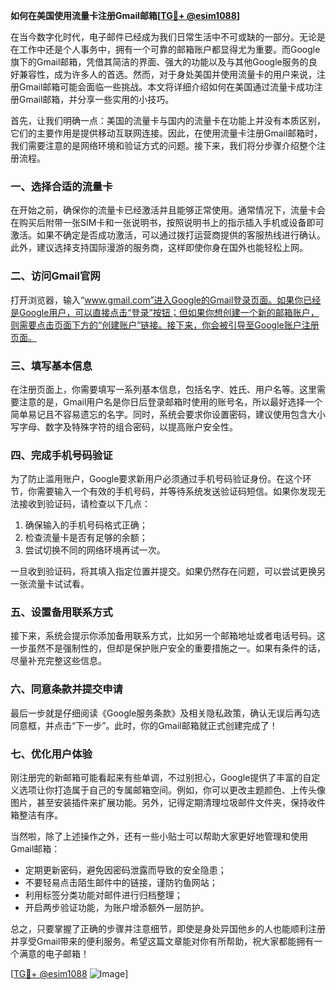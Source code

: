 **如何在美国使用流量卡注册Gmail邮箱[[TG💪+ @esim1088](https://t.me/s/esim1088)]**

在当今数字化时代，电子邮件已经成为我们日常生活中不可或缺的一部分。无论是在工作中还是个人事务中，拥有一个可靠的邮箱账户都显得尤为重要。而Google旗下的Gmail邮箱，凭借其简洁的界面、强大的功能以及与其他Google服务的良好兼容性，成为许多人的首选。然而，对于身处美国并使用流量卡的用户来说，注册Gmail邮箱可能会面临一些挑战。本文将详细介绍如何在美国通过流量卡成功注册Gmail邮箱，并分享一些实用的小技巧。

首先，让我们明确一点：美国的流量卡与国内的流量卡在功能上并没有本质区别，它们的主要作用是提供移动互联网连接。因此，在使用流量卡注册Gmail邮箱时，我们需要注意的是网络环境和验证方式的问题。接下来，我们将分步骤介绍整个注册流程。

### **一、选择合适的流量卡**

在开始之前，确保你的流量卡已经激活并且能够正常使用。通常情况下，流量卡会在购买后附带一张SIM卡和一张说明书，按照说明书上的指示插入手机或设备即可激活。如果不确定是否成功激活，可以通过拨打运营商提供的客服热线进行确认。此外，建议选择支持国际漫游的服务商，这样即使你身在国外也能轻松上网。

### **二、访问Gmail官网**

打开浏览器，输入“www.gmail.com”进入Google的Gmail登录页面。如果你已经是Google用户，可以直接点击“登录”按钮；但如果你想创建一个新的邮箱账户，则需要点击页面下方的“创建账户”链接。接下来，你会被引导至Google账户注册页面。

### **三、填写基本信息**

在注册页面上，你需要填写一系列基本信息，包括名字、姓氏、用户名等。这里需要注意的是，Gmail用户名是你日后登录邮箱时使用的账号名，所以最好选择一个简单易记且不容易遗忘的名字。同时，系统会要求你设置密码，建议使用包含大小写字母、数字及特殊字符的组合密码，以提高账户安全性。

### **四、完成手机号码验证**

为了防止滥用账户，Google要求新用户必须通过手机号码验证身份。在这个环节，你需要输入一个有效的手机号码，并等待系统发送验证码短信。如果你发现无法接收到验证码，请检查以下几点：

1. 确保输入的手机号码格式正确；
2. 检查流量卡是否有足够的余额；
3. 尝试切换不同的网络环境再试一次。

一旦收到验证码，将其填入指定位置并提交。如果仍然存在问题，可以尝试更换另一张流量卡试试看。

### **五、设置备用联系方式**

接下来，系统会提示你添加备用联系方式，比如另一个邮箱地址或者电话号码。这一步虽然不是强制性的，但却是保护账户安全的重要措施之一。如果有条件的话，尽量补充完整这些信息。

### **六、同意条款并提交申请**

最后一步就是仔细阅读《Google服务条款》及相关隐私政策，确认无误后再勾选同意框，并点击“下一步”。此时，你的Gmail邮箱就正式创建完成了！

### **七、优化用户体验**

刚注册完的新邮箱可能看起来有些单调，不过别担心，Google提供了丰富的自定义选项让你打造属于自己的专属邮箱空间。例如，你可以更改主题颜色、上传头像图片，甚至安装插件来扩展功能。另外，记得定期清理垃圾邮件文件夹，保持收件箱整洁有序。

当然啦，除了上述操作之外，还有一些小贴士可以帮助大家更好地管理和使用Gmail邮箱：

- 定期更新密码，避免因密码泄露而导致的安全隐患；
- 不要轻易点击陌生邮件中的链接，谨防钓鱼网站；
- 利用标签分类功能对邮件进行归档整理；
- 开启两步验证功能，为账户增添额外一层防护。

总之，只要掌握了正确的步骤并注意细节，即使是身处异国他乡的人也能顺利注册并享受Gmail带来的便利服务。希望这篇文章能对你有所帮助，祝大家都能拥有一个满意的电子邮箱！

[[TG💪+ @esim1088](https://t.me/s/esim1088) ![Image](https://i.postimg.cc/4NQfJmqS/Snipaste-2025-05-13-00-14-12.png)]